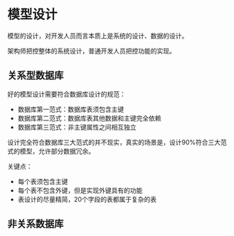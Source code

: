 # 模型设计

模型的设计，对开发人员而言本质上是系统的设计、数据的设计。

架构师把控整体的系统设计，普通开发人员把控功能的实现。

## 关系型数据库

好的模型设计需要符合数据库设计的规范：

- 数据库第一范式：数据库表须包含主键
- 数据库第二范式：数据库表其他数据和主键完全依赖
- 数据库第三范式：非主键属性之间相互独立

设计完全符合数据库三大范式的并不现实，真实的场景是，设计90%符合三大范式的模型，允许部分数据冗余。

关键点：

- 每个表须包含主键
- 每个表不包含外键，但是实现外键具有的功能
- 表设计的尽量精简，20个字段的表都属于复杂的表


## 非关系数据库